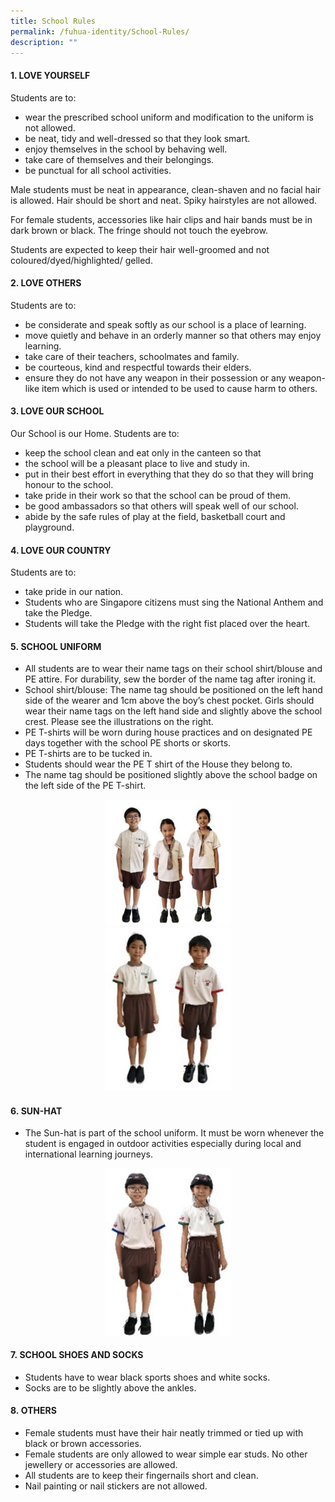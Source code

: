 ```yaml
---
title: School Rules
permalink: /fuhua-identity/School-Rules/
description: ""
---
```

#### **1. LOVE YOURSELF**

Students are to:

 *   wear the prescribed school uniform and modification to the uniform is not allowed.
 *   be neat, tidy and well-dressed so that they look smart.
 *   enjoy themselves in the school by behaving well.
 *   take care of themselves and their belongings.
 *   be punctual for all school activities.

  

Male students must be neat in appearance, clean-shaven and no facial hair is allowed. 
Hair should be short and neat. Spiky hairstyles are not allowed. 

For female students, accessories like hair clips and hair bands must be in dark brown or black. The fringe should not touch the eyebrow. 

Students are expected to keep their hair well-groomed and not coloured/dyed/highlighted/ gelled. 

#### **2. LOVE OTHERS**

Students are to:

 *   be considerate and speak softly as our school is a place of learning.
 *   move quietly and behave in an orderly manner so that others may enjoy learning.
 *   take care of their teachers, schoolmates and family.
 *   be courteous, kind and respectful towards their elders.
 *   ensure they do not have any weapon in their possession or any weapon-like item which is used or intended to be used to cause harm to others.

#### **3. LOVE OUR SCHOOL**

Our School is our Home. Students are to:

*   keep the school clean and eat only in the canteen so that
*   the school will be a pleasant place to live and study in.
*   put in their best effort in everything that they do so that they will bring honour to the school.
*   take pride in their work so that the school can be proud of them.
*   be good ambassadors so that others will speak well of our school.
* abide by the safe rules of play at the field, basketball court and playground.

####  **4. LOVE OUR COUNTRY**

Students are to:

 *   take pride in our nation.
 *   Students who are Singapore citizens must sing the National Anthem and take the Pledge.
 *   Students will take the Pledge with the right fist placed over the heart.

#### **5. SCHOOL UNIFORM**

* All students are to wear their name tags on their school shirt/blouse and PE attire. For durability, sew the border of the name tag after ironing it.
* School shirt/blouse: The name tag should be positioned on the left hand side of the wearer and 1cm above the boy’s chest pocket. 
Girls should wear their name tags on the left hand side and slightly above the school crest. Please see the illustrations on the right.
* PE T-shirts will be worn during house practices and on designated PE days together with the school PE shorts or skorts.
* PE T-shirts are to be tucked in.
* Students should wear the PE T shirt of the House they belong to.
* The name tag should be positioned slightly above the school badge on the left side of the PE T-shirt. 

<center><img src="/images/Fuhua%20Identity/School%20Rules/Picture2.jpg" style="width:40%"><br><img src="/images/Fuhua%20Identity/School%20Rules/Picture3.jpg" style="width:40%"></center>


#### **6. SUN-HAT**

* The Sun-hat is part of the school uniform. It must be worn whenever the student is engaged in outdoor activities especially during local and international learning journeys.

<center><img src="/images/Fuhua%20Identity/School%20Rules/Picture1.jpg" style="width:40%"></center>


#### **7. SCHOOL SHOES AND SOCKS**

 *   Students have to wear black sports shoes and white socks.
 *   Socks are to be slightly above the ankles.

  

#### **8. OTHERS**
* Female students must have their hair neatly trimmed or tied up with black or brown accessories.
* Female students are only allowed to wear simple ear studs. No other jewellery or accessories are allowed. 
* All students are to keep their fingernails short and clean.
* Nail painting  or nail stickers are not allowed.